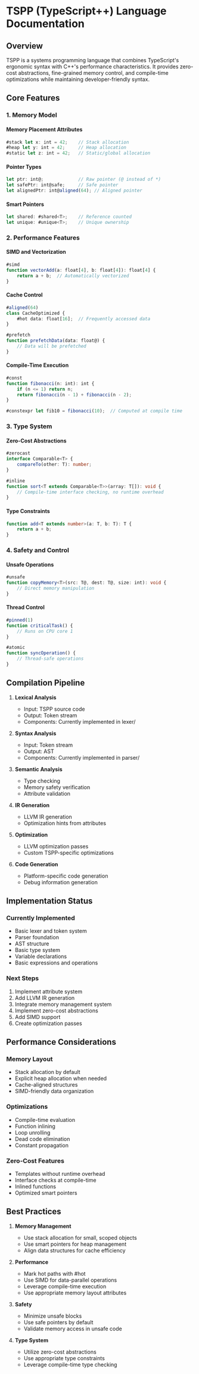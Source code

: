 # TSPP (TypeScript++) Language Documentation

## Overview
TSPP is a systems programming language that combines TypeScript's ergonomic syntax with C++'s performance characteristics. It provides zero-cost abstractions, fine-grained memory control, and compile-time optimizations while maintaining developer-friendly syntax.

## Core Features

### 1. Memory Model

#### Memory Placement Attributes
```typescript
#stack let x: int = 42;    // Stack allocation
#heap let y: int = 42;     // Heap allocation
#static let z: int = 42;   // Static/global allocation
```

#### Pointer Types
```typescript
let ptr: int@;             // Raw pointer (@ instead of *)
let safePtr: int@safe;     // Safe pointer
let alignedPtr: int@aligned(64); // Aligned pointer
```

#### Smart Pointers
```typescript
let shared: #shared<T>;    // Reference counted
let unique: #unique<T>;    // Unique ownership
```

### 2. Performance Features

#### SIMD and Vectorization
```typescript
#simd
function vectorAdd(a: float[4], b: float[4]): float[4] {
    return a + b;  // Automatically vectorized
}
```

#### Cache Control
```typescript
#aligned(64) 
class CacheOptimized {
    #hot data: float[16];  // Frequently accessed data
}

#prefetch
function prefetchData(data: float@) {
    // Data will be prefetched
}
```

#### Compile-Time Execution
```typescript
#const
function fibonacci(n: int): int {
    if (n <= 1) return n;
    return fibonacci(n - 1) + fibonacci(n - 2);
}

#constexpr let fib10 = fibonacci(10);  // Computed at compile time
```

### 3. Type System

#### Zero-Cost Abstractions
```typescript
#zerocast
interface Comparable<T> {
    compareTo(other: T): number;
}

#inline
function sort<T extends Comparable<T>>(array: T[]): void {
    // Compile-time interface checking, no runtime overhead
}
```

#### Type Constraints
```typescript
function add<T extends number>(a: T, b: T): T {
    return a + b;
}
```

### 4. Safety and Control

#### Unsafe Operations
```typescript
#unsafe
function copyMemory<T>(src: T@, dest: T@, size: int): void {
    // Direct memory manipulation
}
```

#### Thread Control
```typescript
#pinned(1)
function criticalTask() {
    // Runs on CPU core 1
}

#atomic
function syncOperation() {
    // Thread-safe operations
}
```

## Compilation Pipeline

1. **Lexical Analysis**
   - Input: TSPP source code
   - Output: Token stream
   - Components: Currently implemented in lexer/

2. **Syntax Analysis**
   - Input: Token stream
   - Output: AST
   - Components: Currently implemented in parser/

3. **Semantic Analysis**
   - Type checking
   - Memory safety verification
   - Attribute validation

4. **IR Generation**
   - LLVM IR generation
   - Optimization hints from attributes

5. **Optimization**
   - LLVM optimization passes
   - Custom TSPP-specific optimizations

6. **Code Generation**
   - Platform-specific code generation
   - Debug information generation

## Implementation Status

### Currently Implemented
- Basic lexer and token system
- Parser foundation
- AST structure
- Basic type system
- Variable declarations
- Basic expressions and operations

### Next Steps
1. Implement attribute system
2. Add LLVM IR generation
3. Integrate memory management system
4. Implement zero-cost abstractions
5. Add SIMD support
6. Create optimization passes

## Performance Considerations

### Memory Layout
- Stack allocation by default
- Explicit heap allocation when needed
- Cache-aligned structures
- SIMD-friendly data organization

### Optimizations
- Compile-time evaluation
- Function inlining
- Loop unrolling
- Dead code elimination
- Constant propagation

### Zero-Cost Features
- Templates without runtime overhead
- Interface checks at compile-time
- Inlined functions
- Optimized smart pointers

## Best Practices

1. **Memory Management**
   - Use stack allocation for small, scoped objects
   - Use smart pointers for heap management
   - Align data structures for cache efficiency

2. **Performance**
   - Mark hot paths with #hot
   - Use SIMD for data-parallel operations
   - Leverage compile-time execution
   - Use appropriate memory layout attributes

3. **Safety**
   - Minimize unsafe blocks
   - Use safe pointers by default
   - Validate memory access in unsafe code

4. **Type System**
   - Utilize zero-cost abstractions
   - Use appropriate type constraints
   - Leverage compile-time type checking